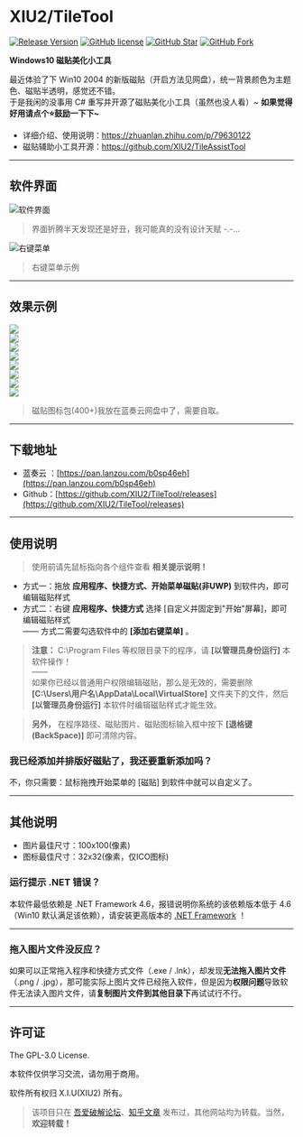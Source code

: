 # XIU2/TileTool

[![Release Version](https://img.shields.io/github/v/release/XIU2/TileTool.svg?style=flat-square&label=Release&color=1784ff)](https://github.com/XIU2/TileTool/releases/latest)
[![GitHub license](https://img.shields.io/github/license/XIU2/TileTool.svg?style=flat-square&label=License&color=3cb371)](https://github.com/XIU2/TileTool/blob/master/LICENSE)
[![GitHub Star](https://img.shields.io/github/stars/XIU2/TileTool.svg?style=flat-square&label=Star&color=3cb371)](https://github.com/XIU2/TileTool/stargazers)
[![GitHub Fork](https://img.shields.io/github/forks/XIU2/TileTool.svg?style=flat-square&label=Fork&color=3cb371)](https://github.com/XIU2/TileTool/network/members)

**Windows10 磁贴美化小工具**

最近体验了下 Win10 2004 的新版磁贴（开启方法见网盘），统一背景颜色为主题色、磁贴半透明，感觉还不错。  
于是我闲的没事用 C# 重写并开源了磁贴美化小工具（虽然也没人看）~ **如果觉得好用请点个⭐鼓励一下下~**  

- 详细介绍、使用说明：https://zhuanlan.zhihu.com/p/79630122  
- 磁贴辅助小工具开源：https://github.com/XIU2/TileAssistTool  

****

## 软件界面

![软件界面](https://raw.githubusercontent.com/XIU2/TileTool/master/img/01.png)  
> 界面折腾半天发现还是好丑，我可能真的没有设计天赋 -.-...  

![右键菜单](https://raw.githubusercontent.com/XIU2/TileTool/master/img/02.png)
> 右键菜单示例

****

## 效果示例

![](https://raw.githubusercontent.com/XIU2/TileTool/master/img/09.png)  
![](https://raw.githubusercontent.com/XIU2/TileTool/master/img/10.png)  
![](https://raw.githubusercontent.com/XIU2/TileTool/master/img/03.png)  
![](https://raw.githubusercontent.com/XIU2/TileTool/master/img/04.png)  
![](https://raw.githubusercontent.com/XIU2/TileTool/master/img/05.png)  
![](https://raw.githubusercontent.com/XIU2/TileTool/master/img/06.png)  
![](https://raw.githubusercontent.com/XIU2/TileTool/master/img/07.png)  
![](https://raw.githubusercontent.com/XIU2/TileTool/master/img/08.png)  

> 磁贴图标包(400+)我放在蓝奏云网盘中了，需要自取。  

****

## 下载地址

* 蓝奏云 ：[https://pan.lanzou.com/b0sp46eh](https://pan.lanzou.com/b0sp46eh)
* Github：[https://github.com/XIU2/TileTool/releases](https://github.com/XIU2/TileTool/releases)

****

## 使用说明

> 使用前请先鼠标指向各个组件查看 **相关提示说明！**  

* 方式一：拖放 **应用程序、快捷方式、开始菜单磁贴(非UWP)** 到软件内，即可编辑磁贴样式  
* 方式二：右键 **应用程序、快捷方式** 选择 [自定义并固定到"开始"屏幕]，即可编辑磁贴样式  
—— 方式二需要勾选软件中的 **[添加右键菜单]** 。

> **注意：** C:\Program Files 等权限目录下的程序，请 **[以管理员身份运行]** 本软件操作！  
> ——  
> 如果你已经以普通用户权限编辑磁贴，那么是无效的，需要删除 **[C:\Users\用户名\AppData\Local\VirtualStore]** 文件夹下的文件，然后 **[以管理员身份运行]** 本软件时编辑磁贴样式才能生效。  

> **另外，** 在程序路径、磁贴图片、磁贴图标输入框中按下 **[退格键(BackSpace)]** 即可清除内容。

### 我已经添加并排版好磁贴了，我还要重新添加吗？

不，你只需要：鼠标拖拽开始菜单的 [磁贴] 到软件中就可以自定义了。  

****

## 其他说明

* 图片最佳尺寸：100x100(像素)  
* 图标最佳尺寸：32x32(像素，仅ICO图标)  

### 运行提示 .NET 错误？

本软件最低依赖是 .NET Framework 4.6，报错说明你系统的该依赖版本低于 4.6（Win10 默认满足该依赖），请安装更高版本的 [.NET Framework](https://dotnet.microsoft.com/download/dotnet-framework) ！

****

### 拖入图片文件没反应？

如果可以正常拖入程序和快捷方式文件（.exe / .lnk），却发现**无法拖入图片文件**（.png / .jpg），那可能实际上图片文件已经拖入软件，但是因为**权限问题**导致软件无法读入图片文件，请**复制图片文件到其他目录下**再试试行不行。

****

## 许可证

The GPL-3.0 License.

本软件仅供学习交流，请勿用于商用。  

软件所有权归 X.I.U(XIU2) 所有。  

> 该项目只在 [吾爱破解论坛](https://www.52pojie.cn/thread-1266756-1-1.html)、[知乎文章](https://zhuanlan.zhihu.com/p/79630122) 发布过，其他网站均为转载。当然，**欢迎转载！** 
